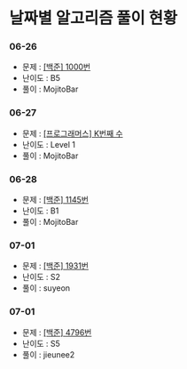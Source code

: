# 날짜별 알고리즘 풀이 현황
### 06-26
- 문제 : [[백준] 1000번](https://www.acmicpc.net/problem/1000)
- 난이도 : B5
- 풀이 : MojitoBar

### 06-27
- 문제 : [[프로그래머스] K번째 수](https://programmers.co.kr/learn/courses/30/lessons/42748)
- 난이도 : Level 1
- 풀이 : MojitoBar

### 06-28
- 문제 : [[백준] 1145번](https://www.acmicpc.net/problem/1145)
- 난이도 : B1
- 풀이 : MojitoBar

### 07-01
- 문제 : [[백준] 1931번](https://www.acmicpc.net/problem/1931)
- 난이도 : S2
- 풀이 : suyeon

### 07-01
- 문제 : [[백준] 4796번](https://www.acmicpc.net/problem/4796)
- 난이도 : S5
- 풀이 : jieunee2
